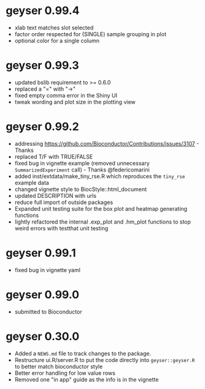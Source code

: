 # geyser 0.99.4

* xlab text matches slot selected
* factor order respected for (SINGLE) sample grouping in plot
* optional color for a single column 

# geyser 0.99.3

* updated bslib requirement to >= 0.6.0
* replaced a "=" with "->"
* fixed empty comma error in the Shiny UI
* tweak wording and plot size in the plotting view

# geyser 0.99.2

* addressing https://github.com/Bioconductor/Contributions/issues/3107 - Thanks 
* replaced T/F with TRUE/FALSE
* fixed bug in vignette example (removed unnecessary `SummarizedExperiment` call) - Thanks @federicomarini
* added inst/extdata/make_tiny_rse.R which reproduces the `tiny_rse` example data
* changed vignette style to BiocStyle::html_document  
* updated DESCRIPTION with urls
* reduce full import of outside packages
* Expanded unit testing suite for the box plot and heatmap generating functions
* lightly refactored the internal .exp_plot and .hm_plot functions to stop weird errors with testthat unit testing

# geyser 0.99.1

* fixed bug in vignette yaml

# geyser 0.99.0

* submitted to Bioconductor

# geyser 0.30.0

* Added a `NEWS.md` file to track changes to the package.
* Restructure ui.R/server.R to put the code directly into `geyser::geyser.R` to 
better match bioconductor style
* Better error handling for low value rows
* Removed one "in app" guide as the info is in the vignette 
